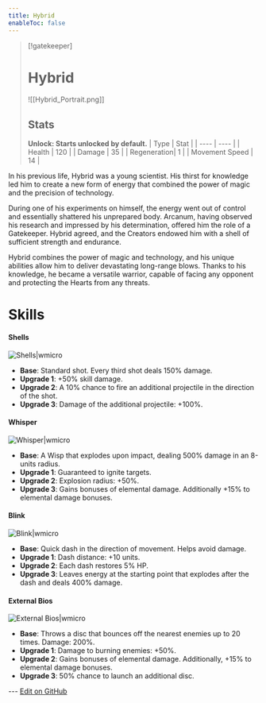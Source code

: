 ```yaml
---
title: Hybrid
enableToc: false
---
```

> [!gatekeeper]
>
> # Hybrid
>
> ![[Hybrid_Portrait.png]]
>
> ## Stats
>
> **Unlock: Starts unlocked by default.**
> | Type | Stat |
> | ---- | ---- |
> | Health | 120 |
> | Damage | 35 |
> | Regeneration| 1 |
> | Movement Speed | 14 |

In his previous life, Hybrid was a young scientist. His thirst for knowledge led him to create a new form of energy that combined the power of magic and the precision of technology.

During one of his experiments on himself, the energy went out of control and essentially shattered his unprepared body.
Arcanum, having observed his research and impressed by his determination, offered him the role of a Gatekeeper. Hybrid agreed, and the Creators endowed him with a shell of sufficient strength and endurance.

Hybrid combines the power of magic and technology, and his unique abilities allow him to deliver devastating long-range blows. Thanks to his knowledge, he became a versatile warrior, capable of facing any opponent and protecting the Hearts from any threats.

# Skills

#### Shells

![Shells|wmicro](Shells_Skill_Icon.png)

- **Base**: Standard shot. Every third shot deals 150% damage.
- **Upgrade 1**: +50% skill damage.
- **Upgrade 2**: A 10% chance to fire an additional projectile in the direction of the shot.
- **Upgrade 3**: Damage of the additional projectile: +100%.

#### Whisper

![Whisper|wmicro](Whisper_Skill_Icon.png)

- **Base**: A Wisp that explodes upon impact, dealing 500% damage in an 8-units radius.
- **Upgrade 1**: Guaranteed to ignite targets.
- **Upgrade 2**: Explosion radius: +50%.
- **Upgrade 3**: Gains bonuses of elemental damage. Additionally +15% to elemental damage bonuses.

#### Blink

![Blink|wmicro](Blink_Skill_Icon.png)

- **Base**: Quick dash in the direction of movement. Helps avoid damage.
- **Upgrade 1**: Dash distance: +10 units.
- **Upgrade 2**: Each dash restores 5% HP.
- **Upgrade 3**: Leaves energy at the starting point that explodes after the dash and deals 400% damage.

#### External Bios

![External Bios|wmicro](ExternalBios_Skill_Icon.png)

- **Base**: Throws a disc that bounces off the nearest enemies up to 20 times. Damage: 200%.
- **Upgrade 1**: Damage to burning enemies: +50%.
- **Upgrade 2**: Gains bonuses of elemental damage. Additionally, +15% to elemental damage bonuses.
- **Upgrade 3**: 50% chance to launch an additional disc.

<!-- Make sure that the github edit button link is correct. This just means adding the parent and filename after the content folder in the URL -->

--- [Edit on GitHub](https://github.com/Mondrethos/gatekeeperwiki/edit/main/content/Gatekeepers/Hybrid.md)
